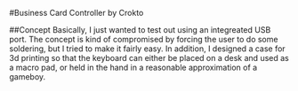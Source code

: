#Business Card Controller
by Crokto

##Concept
Basically, I just wanted to test out using an integreated USB port. The concept is kind of compromised by forcing the user to do some soldering, but I tried to make it fairly easy. In addition, I designed a case for 3d printing so that the keyboard can either be placed on a desk and used as a macro pad, or held in the hand in a reasonable approximation of a gameboy.